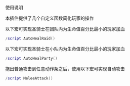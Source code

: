 使用说明

本插件提供了几个自定义函数简化玩家的操作

以下宏可实现圣骑士在团队内为生命值百分比最小的玩家加血

```lua
/script AutoHealRaid()
```

以下宏可实现圣骑士在小队内为生命值百分比最小的玩家加血

```lua
/script AutoHealParty()
```

拖出普通攻击到任意动作条之后，使用以下宏可实现自动攻击

```lua
/script MeleeAttack()
```
